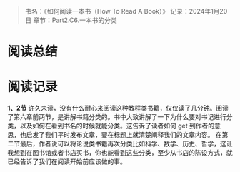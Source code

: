 > 书名：《如何阅读一本书（How To Read A Book）》
> 记录：2024年1月20日
> 章节：Part2.C6.一本书的分类

# 阅读总结
# 阅读记录
**1、2节**
许久未读，没有什么耐心来阅读这种教程类书籍，仅仅读了几分钟。阅读了第六章前两节，是讲解书籍分类的。书中大致讲解了一下为什么要对书记进行分类，以及如何在看到书名的时候就能分类。这告诉了读者如何 get 到作者的意思，也启发了我们平时发布文章，要在标题上就清楚阐释我们的文章内容。
在第二节最后，作者说可以将论说类书籍再次分类比如科学、数学、历史、哲学，这让我想到在图书馆或者书店买书，你也能看到这些分类，至少从书店的陈设方式，就已经告诉了我们在阅读开始前应该做的事。